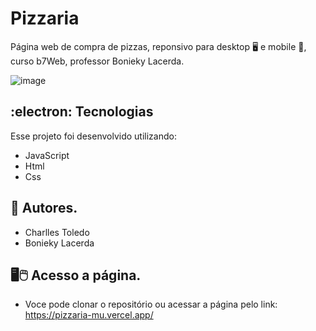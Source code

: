 # Pizzaria
Página web de compra de pizzas, reponsivo para desktop 🖥️ e mobile 📱, curso b7Web, professor Bonieky Lacerda. 

![image](https://user-images.githubusercontent.com/101885096/183940886-4a1d75a0-1ef8-4594-adaa-f6952f7b9462.png)



## :electron:	Tecnologias
Esse projeto foi desenvolvido utilizando: 
- JavaScript
- Html
- Css 

## 🤝 Autores.
- Charlles Toledo
- Bonieky Lacerda 

## 🖥️🖱️ Acesso a página. 
- Voce pode clonar o repositório ou acessar a página pelo link: https://pizzaria-mu.vercel.app/

